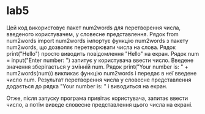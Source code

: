 # lab5
Цей код використовує пакет num2words для перетворення числа, введеного користувачем, у словесне представлення. Рядок from num2words import num2words імпортує функцію num2words з пакету num2words, що дозволяє перетворювати числа на слова. Рядок print("Hello") просто виводить повідомлення "Hello" на екран. Рядок num = input("Enter number: ") запитує у користувача ввести число. Введене значення зберігається у змінній num. Рядок print("Your number is: " + num2words(num)) викликає функцію num2words і передає в неї введене число num. Результат перетворення числа у словесне представлення додається до рядка "Your number is: " і виводиться на екран.

Отже, після запуску програма привітає користувача, запитає ввести число, а потім виведе словесне представлення цього числа на екрані.
